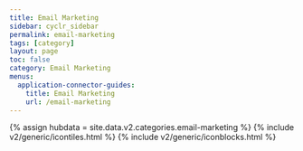 ```yaml
---
title: Email Marketing
sidebar: cyclr_sidebar
permalink: email-marketing
tags: [category]
layout: page
toc: false
category: Email Marketing
menus:
  application-connector-guides:
    title: Email Marketing
    url: /email-marketing
---
```

{% assign hubdata = site.data.v2.categories.email-marketing %}
{% include v2/generic/icontiles.html %}	
{% include v2/generic/iconblocks.html %}	